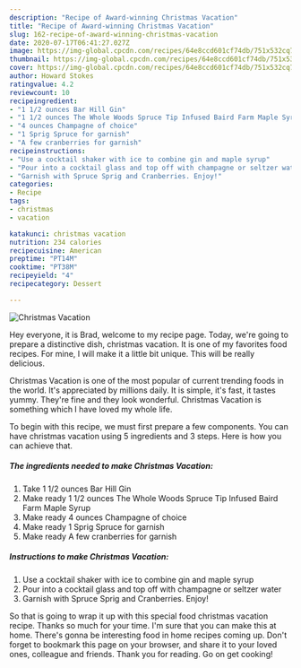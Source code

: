 ```yaml
---
description: "Recipe of Award-winning Christmas Vacation"
title: "Recipe of Award-winning Christmas Vacation"
slug: 162-recipe-of-award-winning-christmas-vacation
date: 2020-07-17T06:41:27.027Z
image: https://img-global.cpcdn.com/recipes/64e8ccd601cf74db/751x532cq70/christmas-vacation-recipe-main-photo.jpg
thumbnail: https://img-global.cpcdn.com/recipes/64e8ccd601cf74db/751x532cq70/christmas-vacation-recipe-main-photo.jpg
cover: https://img-global.cpcdn.com/recipes/64e8ccd601cf74db/751x532cq70/christmas-vacation-recipe-main-photo.jpg
author: Howard Stokes
ratingvalue: 4.2
reviewcount: 10
recipeingredient:
- "1 1/2 ounces Bar Hill Gin"
- "1 1/2 ounces The Whole Woods Spruce Tip Infused Baird Farm Maple Syrup"
- "4 ounces Champagne of choice"
- "1 Sprig Spruce for garnish"
- "A few cranberries for garnish"
recipeinstructions:
- "Use a cocktail shaker with ice to combine gin and maple syrup"
- "Pour into a cocktail glass and top off with champagne or seltzer water"
- "Garnish with Spruce Sprig and Cranberries. Enjoy!"
categories:
- Recipe
tags:
- christmas
- vacation

katakunci: christmas vacation 
nutrition: 234 calories
recipecuisine: American
preptime: "PT14M"
cooktime: "PT38M"
recipeyield: "4"
recipecategory: Dessert

---
```



![Christmas Vacation](https://img-global.cpcdn.com/recipes/64e8ccd601cf74db/751x532cq70/christmas-vacation-recipe-main-photo.jpg)

Hey everyone, it is Brad, welcome to my recipe page. Today, we're going to prepare a distinctive dish, christmas vacation. It is one of my favorites food recipes. For mine, I will make it a little bit unique. This will be really delicious.

Christmas Vacation is one of the most popular of current trending foods in the world. It's appreciated by millions daily. It is simple, it's fast, it tastes yummy. They're fine and they look wonderful. Christmas Vacation is something which I have loved my whole life.




To begin with this recipe, we must first prepare a few components. You can have christmas vacation using 5 ingredients and 3 steps. Here is how you can achieve that.

<!--inarticleads1-->

##### The ingredients needed to make Christmas Vacation:

1. Take 1 1/2 ounces Bar Hill Gin
1. Make ready 1 1/2 ounces The Whole Woods Spruce Tip Infused Baird Farm Maple Syrup
1. Make ready 4 ounces Champagne of choice
1. Make ready 1 Sprig Spruce for garnish
1. Make ready A few cranberries for garnish




<!--inarticleads2-->

##### Instructions to make Christmas Vacation:

1. Use a cocktail shaker with ice to combine gin and maple syrup
1. Pour into a cocktail glass and top off with champagne or seltzer water
1. Garnish with Spruce Sprig and Cranberries. Enjoy!




So that is going to wrap it up with this special food christmas vacation recipe. Thanks so much for your time. I'm sure that you can make this at home. There's gonna be interesting food in home recipes coming up. Don't forget to bookmark this page on your browser, and share it to your loved ones, colleague and friends. Thank you for reading. Go on get cooking!

